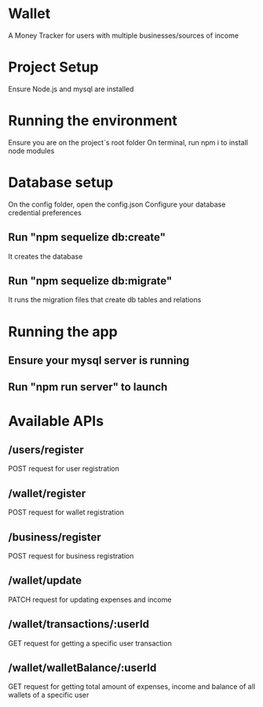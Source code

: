 # Wallet
A Money Tracker for users with multiple businesses/sources of income 

# Project Setup
Ensure Node.js and mysql are installed

# Running the environment
Ensure you are on the project`s root folder
On terminal, run npm i to install node modules

# Database setup
On the config folder, open the config.json
Configure your database credential preferences

## Run "npm sequelize db:create"
It creates the database

## Run "npm sequelize db:migrate"
It runs the migration files that create db tables and relations

# Running the app
## Ensure your mysql server is running
## Run "npm run server" to launch
# Available APIs
## /users/register
POST request for user registration
## /wallet/register
POST request for wallet registration
## /business/register
POST request for business registration
## /wallet/update
PATCH request for updating expenses and income
## /wallet/transactions/:userId
GET request for getting a specific user transaction
## /wallet/walletBalance/:userId
GET request for getting total amount of expenses, income and balance of all wallets of a specific user
